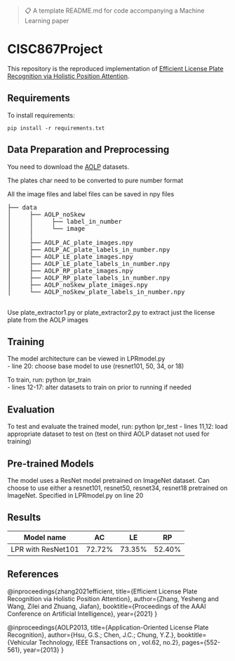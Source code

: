 

>📋  A template README.md for code accompanying a Machine Learning paper

# CISC867Project

This repository is the reproduced implementation of [Efficient License Plate Recognition via Holistic Position Attention](https://ojs.aaai.org/index.php/AAAI/article/view/16457). 


## Requirements

To install requirements:

```setup
pip install -r requirements.txt
```

## Data Preparation and Preprocessing
You need to download the [AOLP](http://aolpr.ntust.edu.tw/lab/) datasets.<br>

The plates char need to be converted to pure number format<br>

All the image files and label files can be saved in npy files<br>
<pre>
├── data
│     ├── AOLP_noSkew
│     │     ├── label_in_number
│     │     └── image
│     │   
│     ├── AOLP_AC_plate_images.npy  
│     ├── AOLP_AC_plate_labels_in_number.npy
│     ├── AOLP_LE_plate_images.npy  
│     ├── AOLP_LE_plate_labels_in_number.npy  
│     ├── AOLP_RP_plate_images.npy  
│     ├── AOLP_RP_plate_labels_in_number.npy  
│     ├── AOLP_noSkew_plate_images.npy  
│     └── AOLP_noSkew_plate_labels_in_number.npy

</pre>

Use plate_extractor1.py or plate_extractor2.py to extract just the license plate from the AOLP images

## Training
The model architecture can be viewed in LPRmodel.py <br>
    - line 20: choose base model to use (resnet101, 50, 34, or 18)

To train, run:
python lpr_train <br>
    - lines 12-17: alter datasets to train on prior to running if needed 


## Evaluation
To test and evaluate the trained model, run:
python lpr_test
    - lines 11,12: load appropriate dataset to test on (test on third AOLP dataset not used for training)


## Pre-trained Models
The model uses a ResNet model pretrained on ImageNet dataset. Can choose to use either a resnet101, resnet50, resnet34, resnet18 pretrained on ImageNet. Specified in LPRmodel.py on line 20


## Results

|     Model name     |    AC    |    LE    |    RP    |
| ------------------ |----------|----------|----------|
| LPR with ResNet101 |  72.72%  |  73.35%  |  52.40%  |


## References

@inproceedings{zhang2021efficient,
  title={Efficient License Plate Recognition via Holistic Position Attention},
  author={Zhang, Yesheng and Wang, Zilei and Zhuang, Jiafan},
  booktitle={Proceedings of the AAAI Conference on Artificial Intelligence},
  year={2021}
}

@inproceedings{AOLP2013,
  title={Application-Oriented License Plate Recognition},
  author={Hsu, G.S.; Chen, J.C.; Chung, Y.Z.},
  booktitle={Vehicular Technology, IEEE Transactions on , vol.62, no.2},
  pages={552-561},
  year={2013}
}

